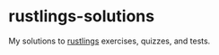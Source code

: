# rustlings-solutions
My solutions to [rustlings](https://github.com/rust-lang/rustlings) exercises, quizzes, and tests.
